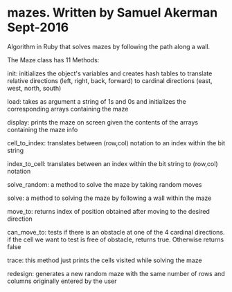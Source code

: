 # mazes. Written by Samuel Akerman Sept-2016
Algorithm in Ruby that solves mazes by following the path along a wall.

The Maze class has 11 Methods:

init: initializes the object's variables and creates hash tables to translate relative directions (left, right, back, forward) to cardinal directions (east, west, north, south)

load: takes as argument a string of 1s and 0s and initializes the corresponding arrays containing the maze

display: prints the maze on screen given the contents of the arrays containing the maze info

cell_to_index: translates between (row,col) notation to an index within the bit string

index_to_cell: translates between an index within the bit string to (row,col) notation

solve_random: a method to solve the maze by taking random moves

solve: a method to solving the maze by following a wall within the maze

move_to: returns index of position obtained after moving to the desired direction

can_move_to: tests if there is an obstacle at one of the 4 cardinal directions. if the cell we want to test is free of obstacle, returns true. Otherwise returns false

trace: this method just prints the cells visited while solving the maze

redesign: generates a new random maze with the same number of rows and columns originally entered by the user
